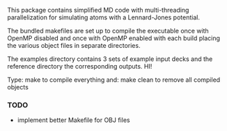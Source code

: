 This package contains simplified MD code with multi-threading
parallelization for simulating atoms with a Lennard-Jones potential.

The bundled makefiles are set up to compile the executable once
with OpenMP disabled and once with OpenMP enabled with each build
placing the various object files in separate directories.

The examples directory contains 3 sets of example input decks
and the reference directory the corresponding outputs.
HI! 

Type: make
to compile everything and: make clean
to remove all compiled objects

### TODO

- implement better Makefile for OBJ files

